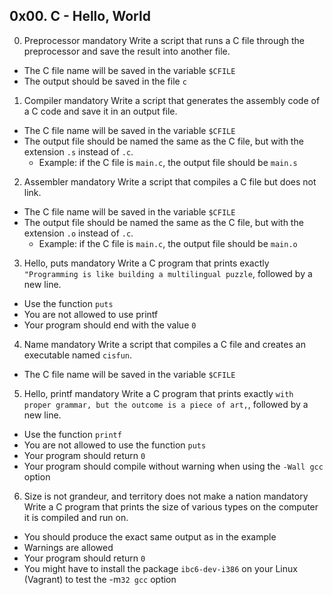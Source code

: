 ## 0x00. C - Hello, World
0. Preprocessor mandatory
Write a script that runs a C file through the preprocessor and save the result into another file.
  * The C file name will be saved in the variable `$CFILE`
  * The output should be saved in the file `c`
1. Compiler mandatory
Write a script that generates the assembly code of a C code and save it in an output file.
  * The C file name will be saved in the variable `$CFILE`
  * The output file should be named the same as the C file, but with the extension `.s` instead of `.c`.
    - Example: if the C file is `main.c`, the output file should be `main.s`
2. Assembler mandatory
Write a script that compiles a C file but does not link.
  * The C file name will be saved in the variable `$CFILE`
  * The output file should be named the same as the C file, but with the extension `.o` instead of `.c`.
    - Example: if the C file is `main.c`, the output file should be `main.o`
3. Hello, puts mandatory
Write a C program that prints exactly `"Programming is like building a multilingual puzzle`, followed by a new line.
  * Use the function `puts`
  * You are not allowed to use printf
  * Your program should end with the value `0`
4. Name mandatory
Write a script that compiles a C file and creates an executable named `cisfun`.
  * The C file name will be saved in the variable `$CFILE`
5. Hello, printf mandatory
Write a C program that prints exactly `with proper grammar, but the outcome is a piece of art,`, followed by a new line.
  * Use the function `printf`
  * You are not allowed to use the function `puts`
  * Your program should return `0`
  * Your program should compile without warning when using the `-Wall gcc` option
6. Size is not grandeur, and territory does not make a nation mandatory
Write a C program that prints the size of various types on the computer it is compiled and run on.
  * You should produce the exact same output as in the example
  * Warnings are allowed
  * Your program should return `0`
  * You might have to install the package `ibc6-dev-i386` on your Linux (Vagrant) to test the -m`32 gcc` option
